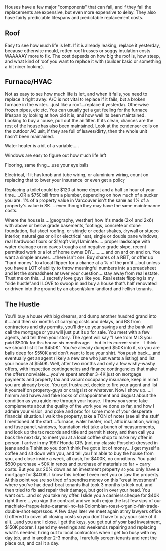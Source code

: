 Houses have a few major "components" that can fail, and if they fail the replacements are expensive, but even more expensive to delay.
They also have fairly predictable lifespans and predictable replacement costs.

Roof
---

Easy to see how much life is left. 
If it is already leaking, replace it yesterday, because otherwise mould, rotten roof trusses or soggy insulation costs WAAAAAY more to fix. 
The cost depends on how big the roof is, how steep, and what kind of roof you want to replace it with (builder basic or something a bit nicer looking).

Furnace/HVAC
---

Not as easy to see how much life is left, and when it fails, you need to replace it right away.
A/C is not vital to replace if it fails, but a broken furnace in the winter....just like a roof....replace it yesterday.
Otherwise frozen pipes, etc etc. 
You can usually get a gut feeling for the furnace lifespan by looking at how old it is, and how well its been maintained. 
Looking to buy a house, pull out the air filter. 
If its clean, chances are the rest of the house has also been maintained. 
Look at the condenser coils on the outdoor AC unit, if they are full of leaves/dirty, then the whole unit hasn't been maintained.

Water heater is a bit of a variable.....

Windows are easy to figure out how much life left

Flooring, same thing....use your eye balls

Electrical, if it has knob and tube wiring, or aluminium wiring, count on replacing that to lower your insurance, or even get a policy

Replacing a toilet could be $120 at home depot and a half an hour of your time.....OR a $750 bill from a plumber, depending on how much of a sucker you are. 
1% of a property value in Vancouver isn't the same as 1% of a property's value in SK.... even though they may have the same maintenance costs.

Where the house is....(geography, weather) how it's made (2x4 and 2x6) with above or below grade basements, footings, concrete or stone foundation, flat sheet roofing, or shingle or cedar shakes, drywall or stucco interior, natural gas or oil or electrical heat, single or double pane windows, real hardwood floors or $1/sqft vinyl laminate..... proper landscape with water drainage or no eaves troughs and negative grade slope, recent permitted work or a lot of home owner DIY...........and on and on and on.
You want a simple answer.....there isn't one.
Buy shares of a REIT, or offer up "hard money" to a local flipper for a chance at a % of the profit....but unless you have a LOT of ability to throw meaningful numbers into a spreadsheet and let the spreadsheet answer your question....stay away from real estate.
Trust me on this.....I secretly love guys like you. 
Real estate flipping is my "side hustle"and I LOVE to swoop in and buy a house that's half renovated or driven into the ground by an absent/slum landlord and hellish tenants.

The Hustle
---

You'll buy a house with big dreams, and dump another hundred grand into it....and then six months of carrying costs and delays, and BS from contractors and city permits, you'll dry up your savings and the bank will call the mortgage or you will just put it up for sale. 
You meet with a few agents, and tell them your story. 
The agent will say "I see from MLS you paid $500k for this house six months ago....but in its current state....I think we should list it for $450K". 
You've already dumped $50K into it, so you are balls deep for $550K and don't want to lose your shirt. 
You push back....and eventually get an agent (likely a new one who just wants a listing) and list your house at $550K.
Well, after two months and only a few wishy-washy offers, with inspection contingencies and finance contingencies that make the offers nonviable....you've spent another 3-4K just on mortgage payments and property tax and vacant occupancy insurance, keep in mind you are already broke.
You get frustrated, decide to fire your agent and list it yourself on property-guys or craigslist or whatever.
Now I show up.....I hmmm and haww and fake looks of disappointment and disgust about the condition as you guide me through your house. 
I throw you some fake complements about the quality of the work you've done so far, and how I admire your vision, and poke and prod for some more of your desperate financial situation.
I walk the property, take a TON of notes (see all the stuff I mentioned at the start....furnace, water heater, roof, attic insulation, wiring and fuse panel, windows, foundation etc) take a bunch of measurements, and look up the tax records and title and permit history, and then call you back the next day to meet you at a local coffee shop to make my offer in person.
I arrive in my 1997 Honda CRV (not my classic Porsche) dressed in jeans and a T shirt so you don't think I've got a lot of money....I get myself a coffee and sit down with you, and tell you I'm able to buy the house from you, and close inside a week, all cash, for $400K, no conditions.
You paid $500 purchase + 50K in renos and purchase of materials so far + carry costs. But you put 20% down as an investment property so you only have a mortgage for $400K. I know this before I even met you or saw the property. At this point you are so tired of spending money on this "great investment" where you've had dead-beat tenants that took 3 months to kick out, and then tried to fix and repair their damage, but got in over your head.
You want out....and so you take my offer. I slide you a cashiers cheque for $40K right there....you sign the contract and we both enjoy the last few sips of our machiato-frappe-latte-caramel-no-fat-Colombian-roast-organic-fair-trade-double-shot espressos.
A few days later we meet again at my lawyers office (I offered to cover all closing costs so you don't have to pay your side of it all)....and you and I close. I get the keys, you get out of your bad investment, $150K poorer.
I spend my evenings and weekends repairing and replacing what's needed, hiring out to local contractors when I get too busy with my day job, and in another 2-3 months, I carefully screen tenants and rent the place out, and call it a day.
